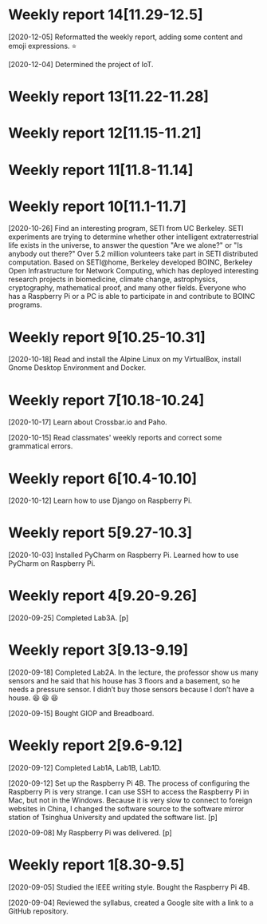 
# Weekly report 14[11.29-12.5]

[2020-12-05] Reformatted the weekly report, adding some content and emoji expressions. :star:

[2020-12-04] Determined the project of IoT.
# Weekly report 13[11.22-11.28]


# Weekly report 12[11.15-11.21]


# Weekly report 11[11.8-11.14]



# Weekly report 10[11.1-11.7]

[2020-10-26] Find an interesting program, SETI from UC Berkeley. SETI experiments are trying to determine whether other intelligent extraterrestrial life exists in the universe, to answer the question "Are we alone?" or "Is anybody out there?" Over 5.2 million volunteers take part in SETI distributed computation. Based on SETI@home, Berkeley developed BOINC, Berkeley Open Infrastructure for Network Computing, which has deployed interesting research projects in biomedicine, climate change, astrophysics, cryptography, mathematical proof, and many other fields. Everyone who has a Raspberry Pi or a PC is able to participate in and contribute to BOINC programs.

# Weekly report 9[10.25-10.31]

[2020-10-18] Read and install the Alpine Linux on my VirtualBox, install Gnome Desktop Environment and Docker.

# Weekly report 7[10.18-10.24]

[2020-10-17] Learn about Crossbar.io and Paho.

[2020-10-15] Read classmates' weekly reports and correct some grammatical errors.

# Weekly report 6[10.4-10.10]

[2020-10-12] Learn how to use Django on Raspberry Pi.

# Weekly report 5[9.27-10.3]

[2020-10-03] Installed PyCharm on Raspberry Pi. Learned how to use PyCharm on Raspberry Pi.

# Weekly report 4[9.20-9.26]
[2020-09-25] Completed Lab3A.
[p]

# Weekly report 3[9.13-9.19]

[2020-09-18] Completed Lab2A. In the lecture, the professor show us many sensors and he said that his house has 3 floors and a basement, so he needs 
a pressure sensor. I didn’t buy those sensors because I don’t have a house. :laughing: :laughing: :laughing:

[2020-09-15] Bought GIOP and Breadboard.

# Weekly report 2[9.6-9.12]

[2020-09-12] Completed Lab1A, Lab1B, Lab1D.

[2020-09-12] Set up the Raspberry Pi 4B. The process of configuring the Raspberry Pi is very strange. I can use SSH to access the Raspberry Pi in Mac, 
but not in the Windows. Because it is very slow to connect to foreign websites in China, I changed the software source to the software mirror station 
of Tsinghua University and updated the software list.
[p]

[2020-09-08] My Raspberry Pi was delivered.
[p]

# Weekly report 1[8.30-9.5]

[2020-09-05] Studied the IEEE writing style. Bought the Raspberry Pi 4B.

[2020-09-04] Reviewed the syllabus, created a Google site with a link to a GitHub repository.
